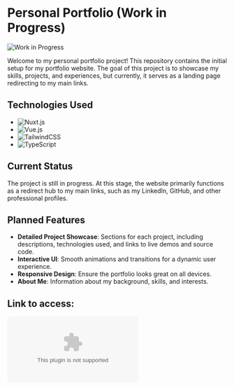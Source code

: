 # Personal Portfolio (Work in Progress)

![Work in Progress](https://img.shields.io/badge/status-WIP-yellow)

Welcome to my personal portfolio project! This repository contains the initial setup for my portfolio website. The goal of this project is to showcase my skills, projects, and experiences, but currently, it serves as a landing page redirecting to my main links.

## Technologies Used

- ![Nuxt.js](https://img.shields.io/badge/Nuxt.js-00C58E?style=flat-square&logo=nuxt.js&logoColor=white)
- ![Vue.js](https://img.shields.io/badge/Vue.js-4FC08D?logo=vuedotjs&logoColor=fff)
- ![TailwindCSS](https://img.shields.io/badge/Tailwind%20CSS-%2338B2AC.svg?logo=tailwind-css&logoColor=white)
- ![TypeScript](https://img.shields.io/badge/TypeScript-3178C6?logo=typescript&logoColor=fff)

## Current Status

The project is still in progress. At this stage, the website primarily functions as a redirect hub to my main links, such as my LinkedIn, GitHub, and other professional profiles.

## Planned Features

- **Detailed Project Showcase**: Sections for each project, including descriptions, technologies used, and links to live demos and source code.
- **Interactive UI**: Smooth animations and transitions for a dynamic user experience.
- **Responsive Design**: Ensure the portfolio looks great on all devices.
- **About Me**: Information about my background, skills, and interests.

## Link to access:
![Access](www.vittordeaguiar.com)
